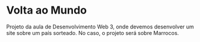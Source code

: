 # Volta ao Mundo


Projeto da aula de Desenvolvimento Web 3, onde devemos desenvolver um site sobre um país sorteado.
No caso, o projeto será sobre Marrocos.

